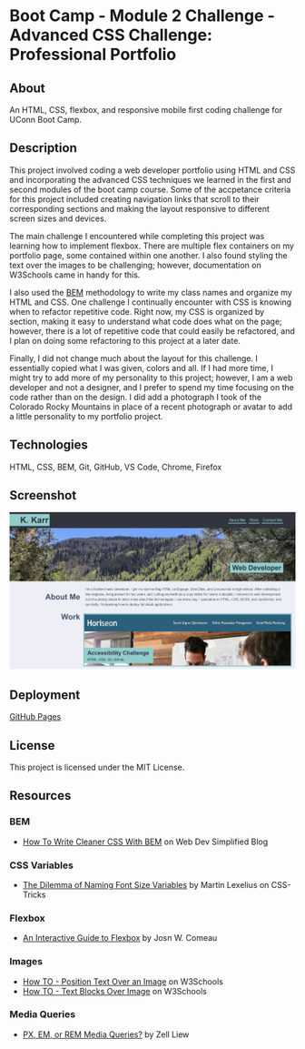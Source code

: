 # Boot Camp - Module 2 Challenge - Advanced CSS Challenge: Professional Portfolio

## About

An HTML, CSS, flexbox, and responsive mobile first coding challenge for UConn Boot Camp.

## Description

This project involved coding a web developer portfolio using HTML and CSS and incorporating the advanced CSS techniques we learned in the first and second modules of the boot camp course. Some of the accpetance criteria for this project included creating navigation links that scroll to their corresponding sections and making the layout responsive to different screen sizes and devices.

The main challenge I encountered while completing this project was learning how to implement flexbox. There are multiple flex containers on my portfolio page, some contained within one another. I also found styling the text over the images to be challenging; however, documentation on W3Schools came in handy for this.

I also used the [BEM](https://getbem.com/) methodology to write my class names and organize my HTML and CSS. One challenge I continually encounter with CSS is knowing when to refactor repetitive code. Right now, my CSS is organized by section, making it easy to understand what code does what on the page; however, there is a lot of repetitive code that could easily be refactored, and I plan on doing some refactoring to this project at a later date.

Finally, I did not change much about the layout for this challenge. I essentially copied what I was given, colors and all. If I had more time, I might try to add more of my personality to this project; however, I am a web developer and not a designer, and I prefer to spend my time focusing on the code rather than on the design. I did add a photograph I took of the Colorado Rocky Mountains in place of a recent photograph or avatar to add a little personality to my portfolio project.

## Technologies

HTML, CSS, BEM, Git, GitHub, VS Code, Chrome, Firefox

## Screenshot

![README Screenshot](assets/images/readme-screenshot.jpg)

## Deployment

[GitHub Pages](https://kkarrwrites.github.io/boot-camp-module-02-challenge/)

## License

This project is licensed under the MIT License.

## Resources

### BEM

- [How To Write Cleaner CSS With BEM](https://blog.webdevsimplified.com/2020-05/bem/) on Web Dev Simplified Blog

### CSS Variables

- [The Dilemma of Naming Font Size Variables](https://css-tricks.com/the-dilemma-of-naming-font-size-variables/) by Martin Lexelius on CSS-Tricks

### Flexbox

- [An Interactive Guide to Flexbox](https://www.joshwcomeau.com/css/interactive-guide-to-flexbox/) by Josn W. Comeau

### Images

- [How TO - Position Text Over an Image](https://www.w3schools.com/howto/howto_css_image_text.asp) on W3Schools
- [How TO - Text Blocks Over Image](https://www.w3schools.com/howto/howto_css_image_text_blocks.asp) on W3Schools

### Media Queries

- [PX, EM, or REM Media Queries?](https://zellwk.com/blog/media-query-units/) by Zell Liew
